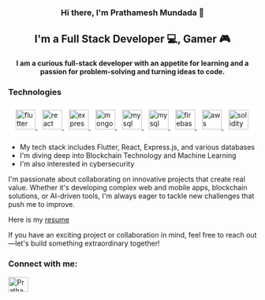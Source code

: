<h3 align="center">
Hi there, I'm Prathamesh Mundada </a> 👋
</h3>
<h2 align="center">
I'm a Full Stack Developer 💻, Gamer 🎮
</h2> 

<h4 align = "center">
  I am a curious full-stack developer with an appetite for learning and a passion for problem-solving and turning ideas to code.
</h4>

<h3 align="left">Technologies</h3>
<p align="left" style="background-color: white; padding: 10px; border-radius: 10px;">
<a href="https://flutter.dev" target="_blank" rel="noreferrer" style="margin: 5px;"> 
  <img src="https://dl3.pushbulletusercontent.com/dZxagChWcfghVfFFX3MhxIOIBxK0EQG4/image.png" alt="flutter" width="40" height="40"/> 
</a>
<a href="https://reactjs.org/" target="_blank" rel="noreferrer" style="margin: 5px;"> 
  <img src="https://dl3.pushbulletusercontent.com/Y7cMvXduh5zSP5RaWNnMgF0NkMaRUdB7/image.png" alt="react" width="40" height="40"/> 
</a>
<a href="https://expressjs.com" target="_blank" rel="noreferrer" style="margin: 5px;"> 
  <img src="https://dl3.pushbulletusercontent.com/GBFyNmeid4mD7Z2IAeDc0npjNMtVwJ5c/image.png" alt="express" width="" height="40"/> 
</a>
<a href="https://www.mongodb.com/" target="_blank" rel="noreferrer" style="margin: 5px;"> 
  <img src="https://dl3.pushbulletusercontent.com/3HAvLrEnSCk3aWY9hpS5yrTQ73crfyzO/image.png" alt="mongodb" width="" height="40"/> 
</a>
<a href="https://www.mysql.com/" target="_blank" rel="noreferrer" style="margin: 5px;"> 
<img src="https://dl3.pushbulletusercontent.com/vYG3wrQUovWo6RmNIHgIDmRihjQL7fm0/image.png" alt="mysql" width="" height="40"/> 
</a>
<a href="https://www.mysql.com/" target="_blank" rel="noreferrer" style="margin: 5px;"> 
  <img src="https://yt3.googleusercontent.com/ytc/AIdro_neLC1vOawbx6PzPr-p4E22Y41OBvz9XfggF1FF76dUVno=s900-c-k-c0x00ffffff-no-rj" alt="mysql" width="" height="40"/> </a>
<a href="https://firebase.google.com/" target="_blank" rel="noreferrer" style="margin: 5px;"> 
  <img src="https://dl3.pushbulletusercontent.com/UwExF84gweRoF9Yd2F8j2tQ8OzmcpJ0z/image.png" alt="firebase" width="" height="40"/> 
</a>
<a href="https://aws.amazon.com" target="_blank" rel="noreferrer" style="margin: 5px;"> 
  <img src="https://dl3.pushbulletusercontent.com/293So6QRyzExzUXVlM3r2nkylzOoY8nT/image.png" alt="aws" width="" height="40"/> </a>
<a href="https://soliditylang.org/" target="_blank" rel="noreferrer" style="margin: 5px;"> 
  <img src="https://encrypted-tbn0.gstatic.com/images?q=tbn:ANd9GcRh1cM0-A9GRR6LebeLFaix684PZi7bXvb_Pg&s" alt="solidity" width="" height="40"/> 
</a>
</p>

- My tech stack includes Flutter, React, Express.js, and various databases
- I'm diving deep into Blockchain Technology and Machine Learning
- I'm also interested in cybersecurity

I'm passionate about collaborating on innovative projects that create real value. Whether it's developing complex web and mobile apps, blockchain solutions, or AI-driven tools, I'm always eager to tackle new challenges that push me to improve. 

Here is my [resume](https://drive.google.com/file/d/1eUu0xkQb-L8XFgsiQb06BZWc9B2viMt1/view?usp=sharing)

If you have an exciting project or collaboration in mind, feel free to reach out—let's build something extraordinary together!

<h3 align="left">Connect with me:</h3>
<p align="left">
<a href="https://www.linkedin.com/in/prathamesh-mundada-061aa822a/" target="blank">
  <img align="center" src="https://raw.githubusercontent.com/rahuldkjain/github-profile-readme-generator/master/src/images/icons/Social/linked-in-alt.svg" alt="Prathamesh Mundada" height="30" width="40" />
</a>
</p>
